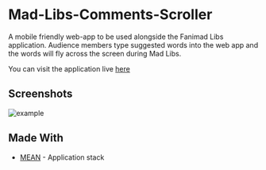 # Mad-Libs-Comments-Scroller

A mobile friendly web-app to be used alongside the Fanimad Libs application. Audience members type suggested words into the web app and the words will fly across the screen during Mad Libs.

You can visit the application live [here](https://fanimadlibs.herokuapp.com/)

## Screenshots
![example](http://i.imgur.com/S0WUVUm.png)

## Made With
* [MEAN](http://mean.io/) - Application stack
